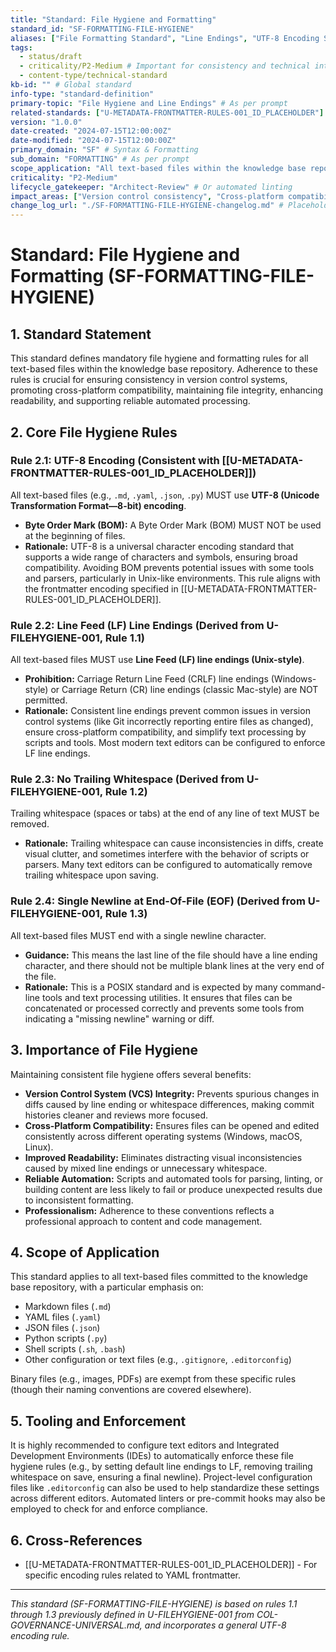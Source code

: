 ```yaml
---
title: "Standard: File Hygiene and Formatting"
standard_id: "SF-FORMATTING-FILE-HYGIENE"
aliases: ["File Formatting Standard", "Line Endings", "UTF-8 Encoding Standard"]
tags:
  - status/draft
  - criticality/P2-Medium # Important for consistency and technical integrity
  - content-type/technical-standard
kb-id: "" # Global standard
info-type: "standard-definition"
primary-topic: "File Hygiene and Line Endings" # As per prompt
related-standards: ["U-METADATA-FRONTMATTER-RULES-001_ID_PLACEHOLDER"]
version: "1.0.0"
date-created: "2024-07-15T12:00:00Z"
date-modified: "2024-07-15T12:00:00Z"
primary_domain: "SF" # Syntax & Formatting
sub_domain: "FORMATTING" # As per prompt
scope_application: "All text-based files within the knowledge base repository, especially Markdown (.md), YAML (.yaml), JSON (.json), and script files (.py, .sh, etc.)."
criticality: "P2-Medium"
lifecycle_gatekeeper: "Architect-Review" # Or automated linting
impact_areas: ["Version control consistency", "Cross-platform compatibility", "File integrity", "Readability", "Automated processing"]
change_log_url: "./SF-FORMATTING-FILE-HYGIENE-changelog.md" # Placeholder
---
```


# Standard: File Hygiene and Formatting (SF-FORMATTING-FILE-HYGIENE)

## 1. Standard Statement

This standard defines mandatory file hygiene and formatting rules for all text-based files within the knowledge base repository. Adherence to these rules is crucial for ensuring consistency in version control systems, promoting cross-platform compatibility, maintaining file integrity, enhancing readability, and supporting reliable automated processing.

## 2. Core File Hygiene Rules

### Rule 2.1: UTF-8 Encoding (Consistent with [[U-METADATA-FRONTMATTER-RULES-001_ID_PLACEHOLDER]])
All text-based files (e.g., `.md`, `.yaml`, `.json`, `.py`) MUST use **UTF-8 (Unicode Transformation Format—8-bit) encoding**.
*   **Byte Order Mark (BOM):** A Byte Order Mark (BOM) MUST NOT be used at the beginning of files.
*   **Rationale:** UTF-8 is a universal character encoding standard that supports a wide range of characters and symbols, ensuring broad compatibility. Avoiding BOM prevents potential issues with some tools and parsers, particularly in Unix-like environments. This rule aligns with the frontmatter encoding specified in [[U-METADATA-FRONTMATTER-RULES-001_ID_PLACEHOLDER]].

### Rule 2.2: Line Feed (LF) Line Endings (Derived from U-FILEHYGIENE-001, Rule 1.1)
All text-based files MUST use **Line Feed (LF) line endings (Unix-style)**.
*   **Prohibition:** Carriage Return Line Feed (CRLF) line endings (Windows-style) or Carriage Return (CR) line endings (classic Mac-style) are NOT permitted.
*   **Rationale:** Consistent line endings prevent common issues in version control systems (like Git incorrectly reporting entire files as changed), ensure cross-platform compatibility, and simplify text processing by scripts and tools. Most modern text editors can be configured to enforce LF line endings.

### Rule 2.3: No Trailing Whitespace (Derived from U-FILEHYGIENE-001, Rule 1.2)
Trailing whitespace (spaces or tabs) at the end of any line of text MUST be removed.
*   **Rationale:** Trailing whitespace can cause inconsistencies in diffs, create visual clutter, and sometimes interfere with the behavior of scripts or parsers. Many text editors can be configured to automatically remove trailing whitespace upon saving.

### Rule 2.4: Single Newline at End-Of-File (EOF) (Derived from U-FILEHYGIENE-001, Rule 1.3)
All text-based files MUST end with a single newline character.
*   **Guidance:** This means the last line of the file should have a line ending character, and there should not be multiple blank lines at the very end of the file.
*   **Rationale:** This is a POSIX standard and is expected by many command-line tools and text processing utilities. It ensures that files can be concatenated or processed correctly and prevents some tools from indicating a "missing newline" warning or diff.

## 3. Importance of File Hygiene

Maintaining consistent file hygiene offers several benefits:

*   **Version Control System (VCS) Integrity:** Prevents spurious changes in diffs caused by line ending or whitespace differences, making commit histories cleaner and reviews more focused.
*   **Cross-Platform Compatibility:** Ensures files can be opened and edited consistently across different operating systems (Windows, macOS, Linux).
*   **Improved Readability:** Eliminates distracting visual inconsistencies caused by mixed line endings or unnecessary whitespace.
*   **Reliable Automation:** Scripts and automated tools for parsing, linting, or building content are less likely to fail or produce unexpected results due to inconsistent formatting.
*   **Professionalism:** Adherence to these conventions reflects a professional approach to content and code management.

## 4. Scope of Application

This standard applies to all text-based files committed to the knowledge base repository, with a particular emphasis on:
*   Markdown files (`.md`)
*   YAML files (`.yaml`)
*   JSON files (`.json`)
*   Python scripts (`.py`)
*   Shell scripts (`.sh`, `.bash`)
*   Other configuration or text files (e.g., `.gitignore`, `.editorconfig`)

Binary files (e.g., images, PDFs) are exempt from these specific rules (though their naming conventions are covered elsewhere).

## 5. Tooling and Enforcement

It is highly recommended to configure text editors and Integrated Development Environments (IDEs) to automatically enforce these file hygiene rules (e.g., by setting default line endings to LF, removing trailing whitespace on save, ensuring a final newline). Project-level configuration files like `.editorconfig` can also be used to help standardize these settings across different editors. Automated linters or pre-commit hooks may also be employed to check for and enforce compliance.

## 6. Cross-References
- [[U-METADATA-FRONTMATTER-RULES-001_ID_PLACEHOLDER]] - For specific encoding rules related to YAML frontmatter.

---
*This standard (SF-FORMATTING-FILE-HYGIENE) is based on rules 1.1 through 1.3 previously defined in U-FILEHYGIENE-001 from COL-GOVERNANCE-UNIVERSAL.md, and incorporates a general UTF-8 encoding rule.*
```

